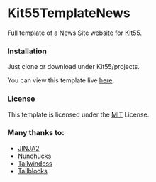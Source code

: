 # Kit55TemplateNews
Full template of a News Site website for [Kit55](http://stack55.com).

### Installation

Just clone or download under Kit55/projects.

You can view this template live [here](https://s55dev.github.io/Kit55TemplateNews/).

### License

This template is licensed under the [MIT](https://github.com/s55dev/Kit55TemplateNews/blob/main/LICENSE) License.

### Many thanks to:

- [JINJA2](https://jinja.palletsprojects.com/en/3.0.x/)
- [Nunchucks](https://mozilla.github.io/nunjucks/)
- [Tailwindcss](https://tailwindcss.com/)
- [Tailblocks](https://tailblocks.cc/)

